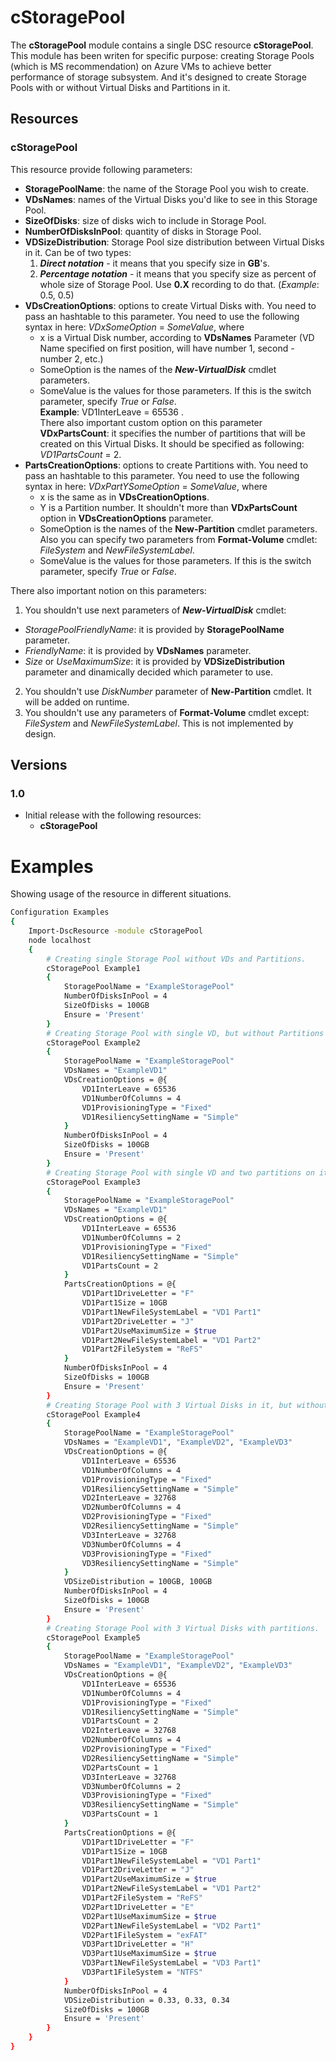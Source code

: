 # cStoragePool

The **cStoragePool** module contains a single DSC resource **cStoragePool**. 
This module has been writen for specific purpose: creating Storage Pools (which is MS recommendation) on Azure VMs to achieve better performance of storage subsystem.
And it's designed to create Storage Pools with or without Virtual Disks and Partitions in it.

## Resources

### cStoragePool

This resource provide following parameters:
- **StoragePoolName**: the name of the Storage Pool you wish to create.
- **VDsNames**: names of the Virtual Disks you'd like to see in this Storage Pool.
- **SizeOfDisks**: size of disks wich to include in Storage Pool.
- **NumberOfDisksInPool**: quantity of disks in Storage Pool.
- **VDSizeDistribution**: Storage Pool size distribution between Virtual Disks in it. Can be of two types:
  1. ***Direct notation*** - it means that you specify size in **GB**'s.
  2. ***Percentage notation*** - it means that you specify size as percent of whole size of Storage Pool.
  Use **0.X** recording to do that. (*Example*: 0.5, 0.5)
- **VDsCreationOptions**: options to create Virtual Disks with. You need to pass an hashtable to this parameter.
You need to use the following syntax in here: *VDxSomeOption* = *SomeValue*, where
  * x is a Virtual Disk number, according to **VDsNames** Parameter (VD Name specified on first position,
  will have number 1, second - number 2, etc.)
  * SomeOption is the names of the ***New-VirtualDisk*** cmdlet parameters.
  * SomeValue is the values for those parameters. If this is the switch parameter, specify *True* or *False*.  
  **Example**: VD1InterLeave = 65536 .  
  There also important custom option on this parameter **VDxPartsCount**: it specifies the number of partitions
  that will be created on this Virtual Disks. It should be specified as following: *VD1PartsCount* = 2.
- **PartsCreationOptions**: options to create Partitions with. You need to pass an hashtable to this parameter.
You need to use the following syntax in here: *VDxPartYSomeOption* = *SomeValue*, where
  * x is the same as in **VDsCreationOptions**.
  * Y is a Partition number. It shouldn't more than **VDxPartsCount** option in **VDsCreationOptions** parameter.
  * SomeOption is the names of the **New-Partition** cmdlet parameters. Also you can specify two parameters from 
  **Format-Volume** cmdlet: *FileSystem* and *NewFileSystemLabel*.
  * SomeValue is the values for those parameters. If this is the switch parameter, specify *True* or *False*.
  
There also important notion on this parameters:
1. You shouldn't use next parameters of ***New-VirtualDisk*** cmdlet:
  * *StoragePoolFriendlyName*: it is provided by **StoragePoolName** parameter.
  * *FriendlyName*: it is provided by **VDsNames** parameter.
  * *Size* or *UseMaximumSize*: it is provided by **VDSizeDistribution** parameter and dinamically decided
  which parameter to use.
2. You shouldn't use *DiskNumber* parameter of **New-Partition** cmdlet. It will be added on runtime.
3. You shouldn't use any parameters of **Format-Volume** cmdlet except: *FileSystem* and *NewFileSystemLabel*.
This is not implemented by design.

## Versions

### 1.0
- Initial release with the following resources: 
  * **cStoragePool**
  
# Examples

Showing usage of the resource in different situations.
```sh
Configuration Examples
{
    Import-DscResource -module cStoragePool
    node localhost
    {
        # Creating single Storage Pool without VDs and Partitions.
        cStoragePool Example1
        {
            StoragePoolName = "ExampleStoragePool"
            NumberOfDisksInPool = 4
            SizeOfDisks = 100GB
            Ensure = 'Present'
        }
        # Creating Storage Pool with single VD, but without Partitions on it.        
        cStoragePool Example2
        {
            StoragePoolName = "ExampleStoragePool"
            VDsNames = "ExampleVD1"
            VDsCreationOptions = @{
                VD1InterLeave = 65536
                VD1NumberOfColumns = 4
                VD1ProvisioningType = "Fixed"
                VD1ResiliencySettingName = "Simple"
            }
            NumberOfDisksInPool = 4
            SizeOfDisks = 100GB
            Ensure = 'Present'
        }
        # Creating Storage Pool with single VD and two partitions on it.
        cStoragePool Example3
        {
            StoragePoolName = "ExampleStoragePool"
            VDsNames = "ExampleVD1"
            VDsCreationOptions = @{
                VD1InterLeave = 65536
                VD1NumberOfColumns = 2
                VD1ProvisioningType = "Fixed"
                VD1ResiliencySettingName = "Simple"
                VD1PartsCount = 2
            }
            PartsCreationOptions = @{
                VD1Part1DriveLetter = "F"
                VD1Part1Size = 10GB
                VD1Part1NewFileSystemLabel = "VD1 Part1"
                VD1Part2DriveLetter = "J"
                VD1Part2UseMaximumSize = $true
                VD1Part2NewFileSystemLabel = "VD1 Part2"
                VD1Part2FileSystem = "ReFS"
            }
            NumberOfDisksInPool = 4
            SizeOfDisks = 100GB
            Ensure = 'Present'
        }
        # Creating Storage Pool with 3 Virtual Disks in it, but without partitions.
        cStoragePool Example4
        {
            StoragePoolName = "ExampleStoragePool"
            VDsNames = "ExampleVD1", "ExampleVD2", "ExampleVD3"
            VDsCreationOptions = @{
                VD1InterLeave = 65536
                VD1NumberOfColumns = 4
                VD1ProvisioningType = "Fixed"
                VD1ResiliencySettingName = "Simple"
                VD2InterLeave = 32768
                VD2NumberOfColumns = 4
                VD2ProvisioningType = "Fixed"
                VD2ResiliencySettingName = "Simple"
                VD3InterLeave = 32768
                VD3NumberOfColumns = 4
                VD3ProvisioningType = "Fixed"
                VD3ResiliencySettingName = "Simple"
            }
            VDSizeDistribution = 100GB, 100GB
            NumberOfDisksInPool = 4
            SizeOfDisks = 100GB
            Ensure = 'Present'
        }
        # Creating Storage Pool with 3 Virtual Disks with partitions.
        cStoragePool Example5
        {
            StoragePoolName = "ExampleStoragePool"
            VDsNames = "ExampleVD1", "ExampleVD2", "ExampleVD3"
            VDsCreationOptions = @{
                VD1InterLeave = 65536
                VD1NumberOfColumns = 4
                VD1ProvisioningType = "Fixed"
                VD1ResiliencySettingName = "Simple"
                VD1PartsCount = 2
                VD2InterLeave = 32768
                VD2NumberOfColumns = 4
                VD2ProvisioningType = "Fixed"
                VD2ResiliencySettingName = "Simple"
                VD2PartsCount = 1
                VD3InterLeave = 32768
                VD3NumberOfColumns = 2
                VD3ProvisioningType = "Fixed"
                VD3ResiliencySettingName = "Simple"
                VD3PartsCount = 1
            }
            PartsCreationOptions = @{
                VD1Part1DriveLetter = "F"
                VD1Part1Size = 10GB
                VD1Part1NewFileSystemLabel = "VD1 Part1"
                VD1Part2DriveLetter = "J"
                VD1Part2UseMaximumSize = $true
                VD1Part2NewFileSystemLabel = "VD1 Part2"
                VD1Part2FileSystem = "ReFS"
                VD2Part1DriveLetter = "E"
                VD2Part1UseMaximumSize = $true
                VD2Part1NewFileSystemLabel = "VD2 Part1"
                VD2Part1FileSystem = "exFAT"
                VD3Part1DriveLetter = "H"
                VD3Part1UseMaximumSize = $true
                VD3Part1NewFileSystemLabel = "VD3 Part1"
                VD3Part1FileSystem = "NTFS"
            }
            NumberOfDisksInPool = 4
            VDSizeDistribution = 0.33, 0.33, 0.34
            SizeOfDisks = 100GB
            Ensure = 'Present'
        }
    }
}
```